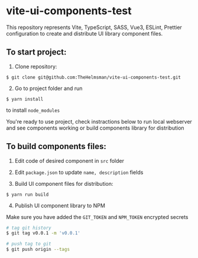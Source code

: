 # vite-ui-components-test

This repository represents Vite, TypeScript, SASS, Vue3, ESLint, Prettier configuration to create and distribute UI library component files.

## To start project:

1. Clone repository:

```
$ git clone git@github.com:TheHelmsman/vite-ui-components-test.git
```

2. Go to project folder and run

```
$ yarn install
```

to install `node_modules`

You're ready to use project, check instractions below to run local webserver and see components working or build components library for distribution

## To build components files:

1. Edit code of desired component in `src` folder

2. Edit `package.json` to update `name, description` fields

3. Build UI component files for distribution:

```
$ yarn run build
```

4. Publish UI component library to NPM

Make sure you have added the `GIT_TOKEN` and `NPM_TOKEN` encrypted secrets

```bash
# tag git history
$ git tag v0.0.1 -m 'v0.0.1'

# push tag to git
$ git push origin --tags
```
